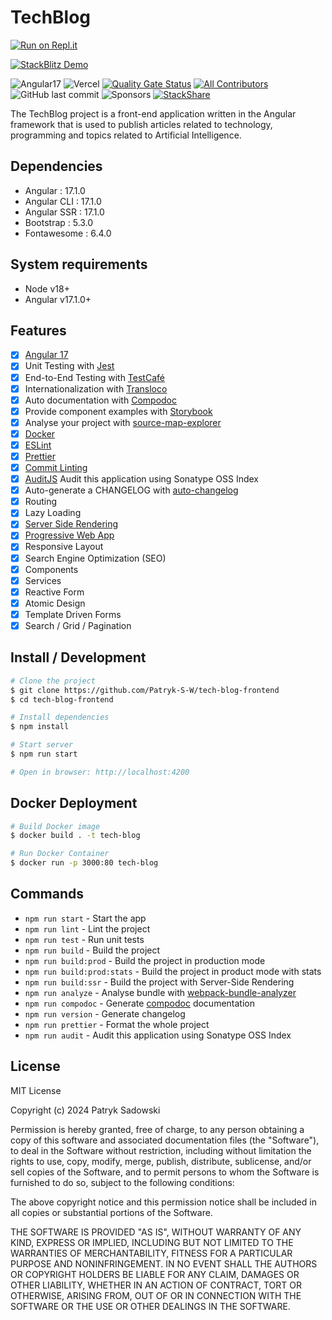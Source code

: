 # TechBlog

[![Run on Repl.it](https://repl.it/badge/github/Patryk-S-W/tech-blog-frontend)](https://repl.it/github/Patryk-S-W/tech-blog-frontend)

[![StackBlitz Demo](https://developer.stackblitz.com/img/open_in_stackblitz.svg)](https://stackblitz.com/github/Patryk-S-W/tech-blog-frontend)

![Angular17](https://img.shields.io/badge/Angular-17-brightgreen)
![Vercel](https://img.shields.io/github/deployments/Patryk-S-W/tech-blog-frontend/production.svg?logo=vercel&label=vercel)
[![Quality Gate Status](https://sonarcloud.io/api/project_badges/measure?project=Patryk-S-W_tech-blog-frontend&metric=alert_status)](https://sonarcloud.io/dashboard?id=Patryk-S-W_tech-blog-frontend)
[![All Contributors](https://img.shields.io/badge/all_contributors-1-orange.svg?style=flat-square)](#contributors-)
![GitHub last commit](https://img.shields.io/github/last-commit/Patryk-S-W/tech-blog-frontend.svg)
![Sponsors](https://img.shields.io/github/sponsors/erdkse.svg)
[![StackShare](http://img.shields.io/badge/tech-stack-0690fa.svg?style=flat)](https://stackshare.io/Patryk-S-W/tech-blog-frontend)

The TechBlog project is a front-end application written in the Angular framework that is used to publish articles related to technology, programming and topics related to Artificial Intelligence.

## Dependencies

- Angular : 17.1.0
- Angular CLI : 17.1.0
- Angular SSR : 17.1.0
- Bootstrap : 5.3.0
- Fontawesome : 6.4.0

## System requirements

- Node v18+
- Angular v17.1.0+

## Features

- [x] [Angular 17](https://angular.io/)
- [x] Unit Testing with [Jest](https://jestjs.io/)
- [x] End-to-End Testing with [TestCafé](https://testcafe.io/)
- [x] Internationalization with [Transloco](https://github.com/ngneat/transloco)
- [x] Auto documentation with [Compodoc](https://compodoc.app/)
- [x] Provide component examples with [Storybook](https://storybook.js.org/)
- [x] Analyse your project with [source-map-explorer](https://www.npmjs.com/package/source-map-explorer)
- [x] [Docker](https://www.docker.com/)
- [x] [ESLint](https://eslint.org/)
- [x] [Prettier](https://prettier.io/)
- [x] [Commit Linting](https://github.com/conventional-changelog/commitlint)
- [x] [AuditJS](https://www.npmjs.com/package/auditjs) Audit this application using Sonatype OSS Index
- [x] Auto-generate a CHANGELOG with [auto-changelog](https://github.com/cookpete/auto-changelog)
- [x] Routing
- [x] Lazy Loading
- [x] [Server Side Rendering](https://www.npmjs.com/package/@angular/ssr)
- [x] [Progressive Web App](https://www.npmjs.com/package/@angular/pwa)
- [x] Responsive Layout
- [x] Search Engine Optimization (SEO)
- [x] Components
- [x] Services
- [x] Reactive Form
- [x] Atomic Design
- [x] Template Driven Forms
- [x] Search / Grid / Pagination

## Install / Development

```bash
# Clone the project
$ git clone https://github.com/Patryk-S-W/tech-blog-frontend
$ cd tech-blog-frontend

# Install dependencies
$ npm install

# Start server
$ npm run start

# Open in browser: http://localhost:4200
```

## Docker Deployment

```bash
# Build Docker image
$ docker build . -t tech-blog

# Run Docker Container
$ docker run -p 3000:80 tech-blog
```

## Commands

- `npm run start` - Start the app
- `npm run lint` - Lint the project
- `npm run test` - Run unit tests
- `npm run build` - Build the project
- `npm run build:prod` - Build the project in production mode
- `npm run build:prod:stats` - Build the project in product mode with stats
- `npm run build:ssr` - Build the project with Server-Side Rendering
- `npm run analyze` - Analyse bundle with [webpack-bundle-analyzer](https://github.com/webpack-contrib/webpack-bundle-analyzer)
- `npm run compodoc` - Generate [compodoc](https://github.com/compodoc/compodoc) documentation
- `npm run version` - Generate changelog
- `npm run prettier` - Format the whole project
- `npm run audit` - Audit this application using Sonatype OSS Index

## License

MIT License

Copyright (c) 2024 Patryk Sadowski

Permission is hereby granted, free of charge, to any person obtaining a copy
of this software and associated documentation files (the "Software"), to deal
in the Software without restriction, including without limitation the rights
to use, copy, modify, merge, publish, distribute, sublicense, and/or sell
copies of the Software, and to permit persons to whom the Software is
furnished to do so, subject to the following conditions:

The above copyright notice and this permission notice shall be included in all
copies or substantial portions of the Software.

THE SOFTWARE IS PROVIDED "AS IS", WITHOUT WARRANTY OF ANY KIND, EXPRESS OR
IMPLIED, INCLUDING BUT NOT LIMITED TO THE WARRANTIES OF MERCHANTABILITY,
FITNESS FOR A PARTICULAR PURPOSE AND NONINFRINGEMENT. IN NO EVENT SHALL THE
AUTHORS OR COPYRIGHT HOLDERS BE LIABLE FOR ANY CLAIM, DAMAGES OR OTHER
LIABILITY, WHETHER IN AN ACTION OF CONTRACT, TORT OR OTHERWISE, ARISING FROM,
OUT OF OR IN CONNECTION WITH THE SOFTWARE OR THE USE OR OTHER DEALINGS IN THE
SOFTWARE.
